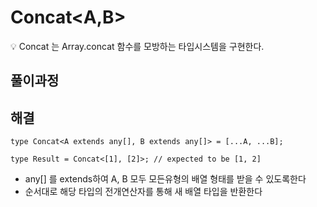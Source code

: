 # Concat<A,B>

<aside>
💡 Concat<A, B> 는 Array.concat 함수를 모방하는 타입시스템을 구현한다.

</aside>

## 풀이과정

## 해결

```tsx
type Concat<A extends any[], B extends any[]> = [...A, ...B];

type Result = Concat<[1], [2]>; // expected to be [1, 2]
```

- any[] 를 extends하여 A, B 모두 모든유형의 배열 형태를 받을 수 있도록한다
- 순서대로 해당 타입의 전개연산자를 통해 새 배열 타입을 반환한다